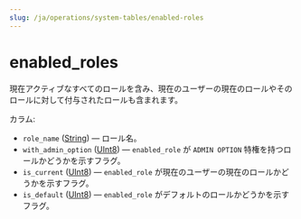 ```yaml
---
slug: /ja/operations/system-tables/enabled-roles
---
```

# enabled_roles

現在アクティブなすべてのロールを含み、現在のユーザーの現在のロールやそのロールに対して付与されたロールも含まれます。

カラム:

- `role_name` ([String](../../sql-reference/data-types/string.md)) — ロール名。
- `with_admin_option` ([UInt8](../../sql-reference/data-types/int-uint.md#uint-ranges)) — `enabled_role` が `ADMIN OPTION` 特権を持つロールかどうかを示すフラグ。
- `is_current` ([UInt8](../../sql-reference/data-types/int-uint.md#uint-ranges)) — `enabled_role` が現在のユーザーの現在のロールかどうかを示すフラグ。
- `is_default` ([UInt8](../../sql-reference/data-types/int-uint.md#uint-ranges)) — `enabled_role` がデフォルトのロールかどうかを示すフラグ。
